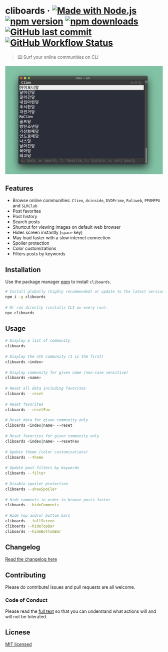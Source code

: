 # cliboards &middot; [![Made with Node.js](https://img.shields.io/badge/Made%20with-Node.js-darkgreen)](https://nodejs.org) [![npm version](https://img.shields.io/npm/v/cliboards)](https://www.npmjs.com/package/cliboards) [![npm downloads](https://img.shields.io/npm/dt/cliboards?color=red)](https://npm-stat.com/charts.html?package=cliboards) [![GitHub last commit](https://img.shields.io/github/last-commit/samnoh/cliboards?color=blue)](https://github.com/samnoh/cliboards/commits/master) [![GitHub Workflow Status](https://img.shields.io/github/workflow/status/samnoh/cliboards/Node.js%20CI)](https://github.com/samnoh/cliboards/actions?query=workflow%3A%22Node.js+CI%22)

> ⌨️ Surf your online communities on CLI

![screenshot](.github/img/screenshot-01.jpg)

## Features

-   Browse online communities: `Clien`, `dcinside`, `DVDPrime`, `Ruliweb`, `PPOMPPU` and `SLRClub`
-   Post favorites
-   Post history
-   Search posts
-   Shurtcut for viewing images on default web browser
-   Hides screen instantly (`space` key)
-   May load faster with a slow internet connection
-   Spoiler protection
-   Color customizations
-   Filters posts by keywords

## Installation

Use the package manager [npm](https://www.npmjs.com) to install `cliboards`.

```bash
# Install globally (highly recommended) or update to the latest version
npm i -g cliboards

# Or run directly (installs CLI on every run).
npx cliboards
```

## Usage

```bash
# Display a list of community
cliboards

# Display the nth community (1 is the first)
cliboards <index>

# Display community for given name (non-case sensitive)
cliboards <name>

# Reset all data including favorites
cliboards --reset

# Reset favorites
cliboards --resetFav

# Reset data for given community only
cliboards <index|name> --reset

# Reset favorites for given community only
cliboards <index|name> --resetFav

# Update theme (color customizations)
cliboards --theme

# Update post filters by keywords
cliboards --filter

# Disable spoiler protection
cliboards --showSpoiler

# Hide comments in order to browse posts faster
cliboards --hideComments

# Hide top and/or bottom bars
cliboards --fullScreen
cliboards --hideTopBar
cliboards --hideBottomBar
```

## Changelog

[Read the changelog here](CHANGELOG.md)

## Contributing

Please do contribute! Issues and pull requests are all welcome.

### Code of Conduct

Please read the [full text](CODE_OF_CONDUCT.md) so that you can understand what actions will and will not be tolerated.

## Licnese

[MIT licensed](LICENSE)

